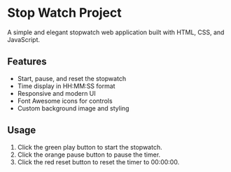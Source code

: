 # Stop Watch Project

 A simple and elegant stopwatch web application built with HTML, CSS, and JavaScript.

 ## Features
 - Start, pause, and reset the stopwatch
 - Time display in HH:MM:SS format
 - Responsive and modern UI
 - Font Awesome icons for controls
 - Custom background image and styling

 ## Usage
 1. Click the green play button to start the stopwatch.
 2. Click the orange pause button to pause the timer.
 3. Click the red reset button to reset the timer to 00:00:00.

